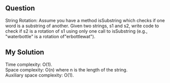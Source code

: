 ## Question
String Rotation: Assume you have a method isSubstring which checks if one word is a substring
of another. Given two strings, s1 and s2, write code to check if s2 is a rotation of s1 using only one
call to isSubstring (e.g., "waterbottle" is a rotation of"erbottlewat").

## My Solution
Time complexity: O(1).<br>
Space complexity: O(n) where n is the length of the string.<br>
Auxiliary space complexity: O(1).
